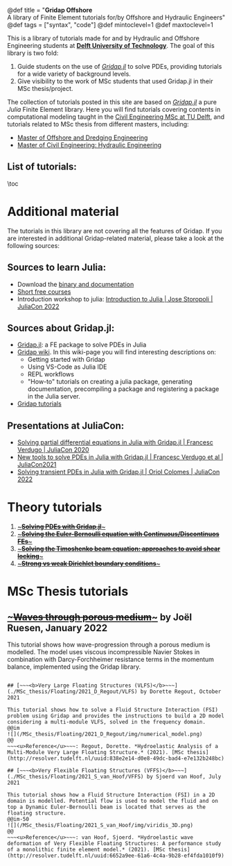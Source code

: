 @def title = "<b>Gridap Offshore</b><br>A library of Finite Element tutorials for/by Offshore and Hydraulic Engineers"
@def tags = ["syntax", "code"]
@def mintoclevel=1
@def maxtoclevel=1

This is a library of tutorials made for and by Hydraulic and Offshore Engineering students at [**Delft University of Technology**](www.tudelft.nl). The goal of this library is two fold: 

1. Guide students on the use of [*Gridap.jl*](https://github.com/gridap/Gridap.jl) to solve PDEs, providing tutorials for a wide variety of background levels.
2. Give visibility to the work of MSc students that used Gridap.jl in their MSc thesis/project.

The collection of tutorials posted in this site are based on [*Gridap.jl*](https://gridap.github.io/Gridap.jl/stable/) a pure *Julia* Finite Element library. Here you will find tutorials covering contents in computational modeling taught in the [Civil Engineering MSc at TU Delft](https://www.tudelft.nl/en/education/programmes/masters/civil-engineering/msc-civil-engineering), and tutorials related to MSc thesis from different masters, including:
- [Master of Offshore and Dredging Engineering](https://www.tudelft.nl/onderwijs/opleidingen/masters/offshore-dredging-engineering/msc-offshore-dredging-engineering)
- [Master of Civil Engineering: Hydraulic Engineering](https://www.tudelft.nl/onderwijs/opleidingen/masters/ce/msc-civil-engineering-test/old/old/old/oud/old/old/old/msc-programme/track-hydraulic-engineering)

## List of tutorials:

\toc

# Additional material

The tutorials in this library are not covering all the features of Gridap. If you are interested in additional Gridap-related material, please take a look at the following sources:

## Sources to learn Julia: 

- Download the [binary and documentation](https://julialang.org/) 
- [Short free courses](https://juliaacademy.com/courses?preview=logged_out)
- Introduction workshop to julia: [Introduction to Julia | Jose Storopoli | JuliaCon 2022](https://www.youtube.com/watch?v=uiQpwMQZBTA) 

## Sources about Gridap.jl: 

- [Gridap.jl](https://github.com/gridap/Gridap.jl): a FE package to solve PDEs in Julia 
- [Gridap wiki](https://github.com/gridap/Gridap.jl/wiki). In this wiki-page you will find interesting descriptions on: 
  - Getting started with Gridap 
  - Using VS-Code as Julia IDE 
  - REPL workflows 
  - "How-to"  tutorials on creating a julia package, generating documentation, precompiling a package and registering a package in the Julia server. 
- [Gridap tutorials](https://gridap.github.io/Gridap.jl/dev/)

## Presentations at JuliaCon: 

- [Solving partial differential equations in Julia with Gridap.jl | Francesc Verdugo | JuliaCon 2020](https://www.youtube.com/watch?v=txcb3ROQBS4)
- [New tools to solve PDEs in Julia with Gridap.jl | Francesc Verdugo et al | JuliaCon2021](https://www.youtube.com/watch?v=hsQiFP4S5RY)
- [Solving transient PDEs in Julia with Gridap.jl | Oriol Colomes | JuliaCon 2022](https://www.youtube.com/watch?v=heeiSoKnlUk) 



# Theory tutorials

1. [~~~<b>Solving PDEs with Gridap.jl</b>~~~](./Theory/tutorial_1/intro_FE_1D)
1. [~~~<b>Solving the Euler-Bernoulli equation with Continuous/Discontinuos FEs</b>~~~](./Theory/tutorial_EulerBernoulli/euler_bernoulli)
1. [~~~<b>Solving the Timoshenko beam equation: approaches to avoid shear locking</b>~~~](./Theory/tutorial_Timoshenko/Timoshenko)
1. [~~~<b>Strong vs weak Dirichlet boundary conditions</b>~~~](./Theory/tutorial_Poisson_weakBCs/Poisson_weakBC)

# MSc Thesis tutorials

## [~~~<b>Waves through porous medium</b>~~~](./MSc_thesis/Porous/2022_J_Ruesen/porous) by Joël Ruesen, January 2022

This tutorial shows how wave-progression through a porous medium is modelled. The model uses viscous incompressible Navier Stokes in combination with Darcy-Forchheimer resistance terms in the momentum balance, implemented using the Gridap library.

~~~<u>Reference</u>~~~: Ruesen, Joël. *Wave damping by large-scale offshore kelp farms - a numerical modelling framework using a porous medium approach.* (2022). [MSc thesis](http://resolver.tudelft.nl/uuid:fcba6da4-5d83-415d-a5b9-28fc054e7b15)

## [~~~<b>Very Large Floating Structures (VLFS)</b>~~~](./MSc_thesis/Floating/2021_D_Regout/VLFS) by Dorette Regout, October 2021

This tutorial shows how to solve a Fluid Structure Interaction (FSI) problem using Gridap and provides the instructions to build a 2D model considering a multi-module VLFS, solved in the frequency domain.
@@im
![](/MSc_thesis/Floating/2021_D_Regout/img/numerical_model.png) 
@@
~~~<u>Reference</u>~~~: Regout, Dorette. *Hydroelastic Analysis of a Multi-Module Very Large Floating Structure.* (2021). [MSc thesis](http://resolver.tudelft.nl/uuid:838e2e14-d0e8-49dc-bad4-e7e132b248bc)

## [~~~<b>Very Flexible Floating Structures (VFFS)</b>~~~](./MSc_thesis/Floating/2021_S_van_Hoof/VFFS) by Sjoerd van Hoof, July 2021

This tutorial shows how a Fluid Structure Interaction (FSI) in a 2D domain is modelled. Potential flow is used to model the fluid and on top a Dynamic Euler-Bernoulli beam is located that serves as the floating structure.
@@im-50
![](/MSc_thesis/Floating/2021_S_van_Hoof/img/viridis_3D.png) 
@@    
~~~<u>Reference</u>~~~: van Hoof, Sjoerd. *Hydroelastic wave deformation of Very Flexible Floating Structures: A performance study of a monolithic finite element model.* (2021). [MSc thesis](http://resolver.tudelft.nl/uuid:6652a9ee-61a6-4c4a-9b28-ef4fda1010f9)